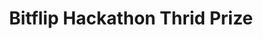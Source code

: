 ---
layout: certificates
title: Bitflip Hackathon Thrid Prize
img_path: ../images/certificates/bitflip-hackathon-certificate-rahulmanojcet.jpg
pdf: ../images/certificates/bitflip-hackathon-certificate-rahulmanojcet.jpg
---